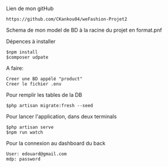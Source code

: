 Lien de mon gitHub

    https://github.com/CKankou04/weFashion-Projet2
    
Schema de mon model de BD à la racine du projet en format.pnf

Dépences à installer

    $npm install
    $composer udpate

A faire:


    Creer une BD appélé "product"
    Creer le fichier .env

Pour remplir les tables de la DB

    $php artisan migrate:fresh --seed

Pour lancer l'application, dans deux terminals

    $php artisan serve
    $npm run watch

Pour la connexion au dashboard du back

    User: edouard@gmail.com
    mdp: password

